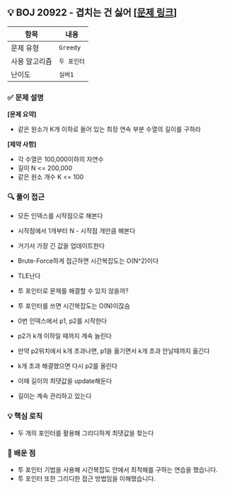 ## 💡 BOJ 20922 - 겹치는 건 싫어 [[문제 링크](https://www.acmicpc.net/problem/20922)]

| 항목 | 내용 |
|------|------|
| 문제 유형 | `Greedy` |
| 사용 알고리즘 | `두 포인터` |
| 난이도 | `실버1` |

### ✅ 문제 설명
**[문제 요약]**

- 같은 원소가 K개 이하로 들어 있는 최장 연속 부분 수열의 길이를 구하라

**[제약 사항]**

- 각 수열은 100,000이하의 자연수
- 길이 N <= 200,000
- 같은 원소 개수 K <= 100

### 🔍 풀이 접근
- 모든 인덱스를 시작점으로 해본다
- 시작점에서 1개부터 N - 시작점 개만큼 해본다
- 거기서 가장 긴 값을 업데이트한다
- Brute-Force하게 접근하면 시간복잡도는 O(N^2)이다
- TLE난다

- 투 포인터로 문제를 해결할 수 있지 않을까?
- 투 포인터를 쓰면 시간복잡도는 O(N)이잖슴
- 0번 인덱스에서 p1, p2를 시작한다
- p2가 k개 이하일 때까지 계속 늘린다
- 만약 p2위치에서 k개 초과나면, p1을 옮기면서 k개 초과 안날때까지 옮긴다
- k개 초과 해결했으면 다시 p2를 올린다
- 이때 길이의 최댓값을 update해둔다
- 길이는 계속 관리하고 있는다

### 💡 핵심 로직
- 두 개의 포인터를 활용해 그리디하게 최댓값을 찾는다

### 📌 배운 점
- 투 포인터 기법을 사용해 시간복잡도 안에서 최적해를 구하는 연습을 했습니다.
- 투 포인터 또한 그리디한 접근 방법임을 이해했습니다.

